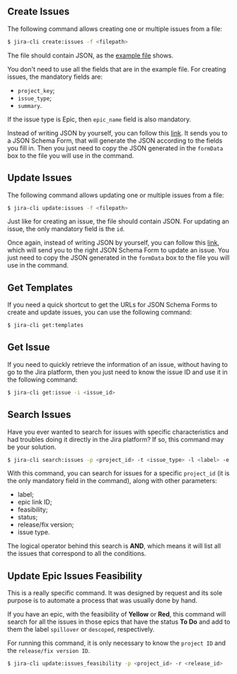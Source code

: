 ## Create Issues

The following command allows creating one or multiple issues from a file:

```bash
$ jira-cli create:issues -f <filepath> 
```

The file should contain JSON, as the [example file](./../file.json) shows.

You don't need to use all the fields that are in the example file. For creating issues, the mandatory fields are: 
- `project_key`;
- `issue_type`;
- `summary`.

If the issue type is Epic, then `epic_name` field is also mandatory.

Instead of writing JSON by yourself, you can follow this [link](https://t.ly/GvGS). It sends you to a JSON Schema Form, that will generate the JSON according to the fields you fill in. Then you just need to copy the JSON generated in the `formData` box to the file you will use in the command.


## Update Issues

The following command allows updating one or multiple issues from a file:

```bash
$ jira-cli update:issues -f <filepath> 
```

Just like for creating an issue, the file should contain JSON. For updating an issue, the only mandatory field is the `id`.

Once again, instead of writing JSON by yourself, you can follow this [link](https://t.ly/HiI7), which will send you to the right JSON Schema Form to update an issue. You just need to copy the JSON generated in the `formData` box to the file you will use in the command.

## Get Templates

If you need a quick shortcut to get the URLs for JSON Schema Forms to create and update issues, you can use the following command:

```bash
$ jira-cli get:templates 
```

## Get Issue

If you need to quickly retrieve the information of an issue, without having to go to the Jira platform, then you just need to know the issue ID and use it in the following command:

```bash
$ jira-cli get:issue -i <issue_id>
```

## Search Issues

Have you ever wanted to search for issues with specific characteristics and had troubles doing it directly in the Jira platform? If so, this command may be your solution. 

```bash
$ jira-cli search:issues -p <project_id> -t <issue_type> -l <label> -e <epic_link_id> -f <feasibility> -s <status> -r <release>
```

With this command, you can search for issues for a specific `project_id` (it is the only mandatory field in the command), along with other parameters:
- label;
- epic link ID;
- feasibility;
- status;
- release/fix version;
- issue type.

The logical operator behind this search is **AND**, which means it will list all the issues that correspond to all the conditions.

## Update Epic Issues Feasibility

This is a really specific command. It was designed by request and its sole purpose is to automate a process that was usually done by hand. 

If you have an epic, with the feasibility of **Yellow** or **Red**, this command will search for all the issues in those epics that have the status **To Do** and add to them the label `spillover` or `descoped`, respectively.

For running this command, it is only necessary to know the `project ID` and the `release/fix version ID`. 

```bash
$ jira-cli update:issues_feasibility -p <project_id> -r <release_id>
```
